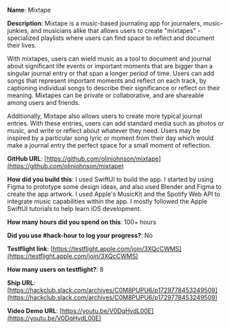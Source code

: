 **Name**: Mixtape

**Description**: 
Mixtape is a music-based journaling app for journalers, music-junkies, and musicians alike that allows users to create "mixtapes" - specialized playlists where users can find space to reflect and document their lives.

With mixtapes, users can wield music as a tool to document and journal about significant life events or important moments that are bigger than a singular journal entry or that span a longer period of time. Users can add songs that represent important moments and reflect on each track, by captioning individual songs to describe their significance or reflect on their meaning. Mixtapes can be private or collaborative, and are shareable among users and friends.

Additionally, Mixtape also allows users to create more typical journal entries. With these entries, users can add standard media such as photos or music, and write or reflect about whatever they need. Users may be inspired by a particular song lyric or moment from their day which would make a journal entry the perfect space for a small moment of reflection.

**GitHub URL**: [https://github.com/olinjohnson/mixtape](https://github.com/olinjohnson/mixtape)

**How did you build this**: I used SwiftUI to build the app. I started by using Figma to prototype some design ideas, and also used Blender and Figma to create the app artwork. I used Apple's MusicKit and the Spotify Web API to integrate music capabilities within the app. I mostly followed the Apple SwiftUI tutorials to help learn iOS development.

**How many hours did you spend on this**: 100+ hours

**Did you use #hack-hour to log your progress?**: No

**Testflight link**: [https://testflight.apple.com/join/3XQcCWMS](https://testflight.apple.com/join/3XQcCWMS)

**How many users on testflight?**: 8

**Ship URL**: [https://hackclub.slack.com/archives/C0M8PUPU6/p1729778453249509](https://hackclub.slack.com/archives/C0M8PUPU6/p1729778453249509)

**Video Demo URL**: [https://youtu.be/V0DqHvdL00E](https://youtu.be/V0DqHvdL00E)

